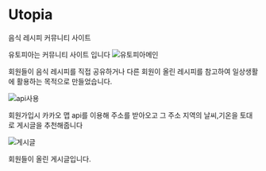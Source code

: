 # Utopia
음식 레시피 커뮤니티 사이트

유토피아는 커뮤니티 사이트 입니다
![유토피아메인](https://user-images.githubusercontent.com/101082700/207239434-118958c3-6f9e-48ef-acf3-4ef6c19cdd7a.png)

회원들이 음식 레시피를 직접 공유하거나 다른 회원이 올린 레시피를 참고하여 일상생활에 활용하는 목적으로 만들었습니다.

![api사용](https://user-images.githubusercontent.com/101082700/207240245-88022b47-2b1e-405b-8aee-ff5bf1e85d44.png)

회원가입시 카카오 맵 api를 이용해 주소를 받아오고 그 주소 지역의 날씨,기온을 토대로 게시글을 추천해줍니다

![게시글](https://user-images.githubusercontent.com/101082700/207240564-ca5e9dbe-a35a-43fe-9d0b-2afc7eed1b3f.png)

회원들이 올린 게시글입니다.
